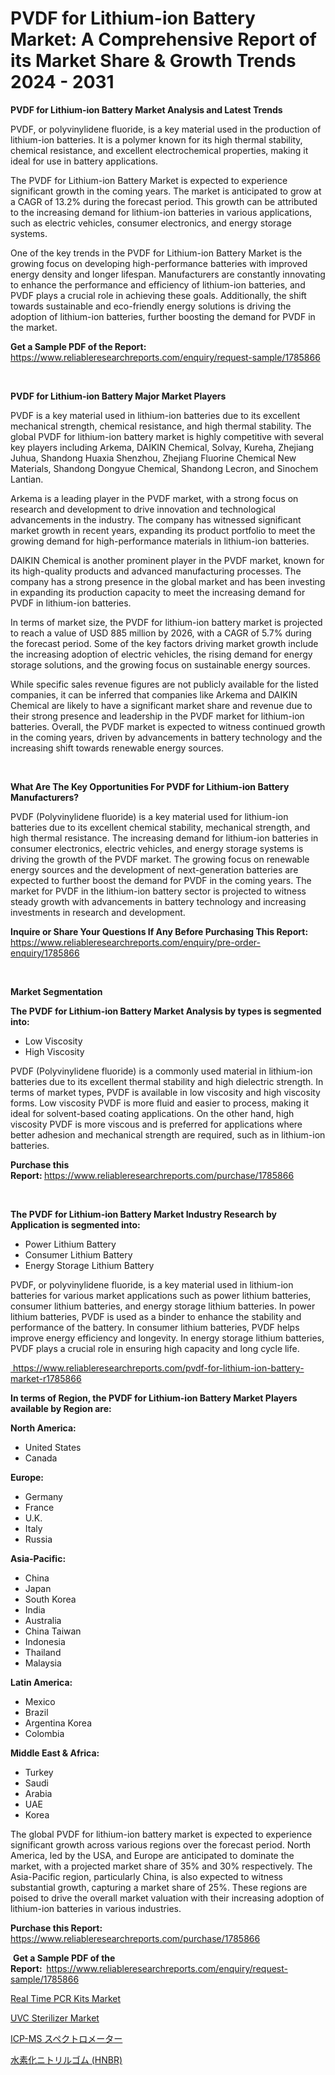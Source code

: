 <p><h1>PVDF for Lithium-ion Battery Market: A Comprehensive Report of its Market Share & Growth Trends 2024 - 2031</h1></p><p><strong>PVDF for Lithium-ion Battery Market Analysis and Latest Trends</strong></p>
<p><p>PVDF, or polyvinylidene fluoride, is a key material used in the production of lithium-ion batteries. It is a polymer known for its high thermal stability, chemical resistance, and excellent electrochemical properties, making it ideal for use in battery applications. </p><p>The PVDF for Lithium-ion Battery Market is expected to experience significant growth in the coming years. The market is anticipated to grow at a CAGR of 13.2% during the forecast period. This growth can be attributed to the increasing demand for lithium-ion batteries in various applications, such as electric vehicles, consumer electronics, and energy storage systems. </p><p>One of the key trends in the PVDF for Lithium-ion Battery Market is the growing focus on developing high-performance batteries with improved energy density and longer lifespan. Manufacturers are constantly innovating to enhance the performance and efficiency of lithium-ion batteries, and PVDF plays a crucial role in achieving these goals. Additionally, the shift towards sustainable and eco-friendly energy solutions is driving the adoption of lithium-ion batteries, further boosting the demand for PVDF in the market.</p></p>
<p><strong>Get a Sample PDF of the Report:&nbsp;</strong> <a href="https://www.reliableresearchreports.com/enquiry/request-sample/1785866">https://www.reliableresearchreports.com/enquiry/request-sample/1785866</a></p>
<p>&nbsp;</p>
<p><strong>PVDF for Lithium-ion Battery Major Market Players</strong></p>
<p><p>PVDF is a key material used in lithium-ion batteries due to its excellent mechanical strength, chemical resistance, and high thermal stability. The global PVDF for lithium-ion battery market is highly competitive with several key players including Arkema, DAIKIN Chemical, Solvay, Kureha, Zhejiang Juhua, Shandong Huaxia Shenzhou, Zhejiang Fluorine Chemical New Materials, Shandong Dongyue Chemical, Shandong Lecron, and Sinochem Lantian.</p><p>Arkema is a leading player in the PVDF market, with a strong focus on research and development to drive innovation and technological advancements in the industry. The company has witnessed significant market growth in recent years, expanding its product portfolio to meet the growing demand for high-performance materials in lithium-ion batteries.</p><p>DAIKIN Chemical is another prominent player in the PVDF market, known for its high-quality products and advanced manufacturing processes. The company has a strong presence in the global market and has been investing in expanding its production capacity to meet the increasing demand for PVDF in lithium-ion batteries.</p><p>In terms of market size, the PVDF for lithium-ion battery market is projected to reach a value of USD 885 million by 2026, with a CAGR of 5.7% during the forecast period. Some of the key factors driving market growth include the increasing adoption of electric vehicles, the rising demand for energy storage solutions, and the growing focus on sustainable energy sources.</p><p>While specific sales revenue figures are not publicly available for the listed companies, it can be inferred that companies like Arkema and DAIKIN Chemical are likely to have a significant market share and revenue due to their strong presence and leadership in the PVDF market for lithium-ion batteries. Overall, the PVDF market is expected to witness continued growth in the coming years, driven by advancements in battery technology and the increasing shift towards renewable energy sources.</p></p>
<p>&nbsp;</p>
<p><strong>What Are The Key Opportunities For PVDF for Lithium-ion Battery Manufacturers?</strong></p>
<p><p>PVDF (Polyvinylidene fluoride) is a key material used for lithium-ion batteries due to its excellent chemical stability, mechanical strength, and high thermal resistance. The increasing demand for lithium-ion batteries in consumer electronics, electric vehicles, and energy storage systems is driving the growth of the PVDF market. The growing focus on renewable energy sources and the development of next-generation batteries are expected to further boost the demand for PVDF in the coming years. The market for PVDF in the lithium-ion battery sector is projected to witness steady growth with advancements in battery technology and increasing investments in research and development.</p></p>
<p><strong>Inquire or Share Your Questions If Any Before Purchasing This Report:</strong> <a href="https://www.reliableresearchreports.com/enquiry/pre-order-enquiry/1785866">https://www.reliableresearchreports.com/enquiry/pre-order-enquiry/1785866</a></p>
<p>&nbsp;</p>
<p><strong>Market Segmentation</strong></p>
<p><strong>The PVDF for Lithium-ion Battery Market Analysis by types is segmented into:</strong></p>
<p><ul><li>Low Viscosity</li><li>High Viscosity</li></ul></p>
<p><p>PVDF (Polyvinylidene fluoride) is a commonly used material in lithium-ion batteries due to its excellent thermal stability and high dielectric strength. In terms of market types, PVDF is available in low viscosity and high viscosity forms. Low viscosity PVDF is more fluid and easier to process, making it ideal for solvent-based coating applications. On the other hand, high viscosity PVDF is more viscous and is preferred for applications where better adhesion and mechanical strength are required, such as in lithium-ion batteries.</p></p>
<p><strong>Purchase this Report:&nbsp;</strong><a href="https://www.reliableresearchreports.com/purchase/1785866">https://www.reliableresearchreports.com/purchase/1785866</a></p>
<p>&nbsp;</p>
<p><strong>The PVDF for Lithium-ion Battery Market Industry Research by Application is segmented into:</strong></p>
<p><ul><li>Power Lithium Battery</li><li>Consumer Lithium Battery</li><li>Energy Storage Lithium Battery</li></ul></p>
<p><p>PVDF, or polyvinylidene fluoride, is a key material used in lithium-ion batteries for various market applications such as power lithium batteries, consumer lithium batteries, and energy storage lithium batteries. In power lithium batteries, PVDF is used as a binder to enhance the stability and performance of the battery. In consumer lithium batteries, PVDF helps improve energy efficiency and longevity. In energy storage lithium batteries, PVDF plays a crucial role in ensuring high capacity and long cycle life.</p></p>
<p><a href="https://www.reliableresearchreports.com/pvdf-for-lithium-ion-battery-market-r1785866">&nbsp;https://www.reliableresearchreports.com/pvdf-for-lithium-ion-battery-market-r1785866</a></p>
<p><strong>In terms of Region, the PVDF for Lithium-ion Battery Market Players available by Region are:</strong></p>
<p>
    <p> <strong> North America: </strong>
        <ul>
            <li>United States</li>
            <li>Canada</li>
        </ul>
        </p> 
    <p> <strong> Europe: </strong>
        <ul>
            <li>Germany</li>
            <li>France</li>
            <li>U.K.</li>
            <li>Italy</li>
            <li>Russia</li>
        </ul>
        </p> 
    <p> <strong> Asia-Pacific: </strong>
        <ul>
            <li>China</li>
            <li>Japan</li>
            <li>South Korea</li>
            <li>India</li>
            <li>Australia</li>
            <li>China Taiwan</li>
            <li>Indonesia</li>
            <li>Thailand</li>
            <li>Malaysia</li>
        </ul>
        </p> 
    <p> <strong> Latin America: </strong>
        <ul>
            <li>Mexico</li>
            <li>Brazil</li>
            <li>Argentina Korea</li>
            <li>Colombia</li>
        </ul>
        </p> 
    <p> <strong> Middle East & Africa: </strong>
        <ul>
            <li>Turkey</li>
            <li>Saudi</li>
            <li>Arabia</li>
            <li>UAE</li>
            <li>Korea</li>
        </ul>
    </p>
    </p>
<p><p>The global PVDF for lithium-ion battery market is expected to experience significant growth across various regions over the forecast period. North America, led by the USA, and Europe are anticipated to dominate the market, with a projected market share of 35% and 30% respectively. The Asia-Pacific region, particularly China, is also expected to witness substantial growth, capturing a market share of 25%. These regions are poised to drive the overall market valuation with their increasing adoption of lithium-ion batteries in various industries.</p></p>
<p><strong>Purchase this Report: </strong><a href="https://www.reliableresearchreports.com/purchase/1785866">https://www.reliableresearchreports.com/purchase/1785866</a></p>
<p>&nbsp;<strong>Get a Sample PDF of the Report:&nbsp;&nbsp;</strong><a href="https://www.reliableresearchreports.com/enquiry/request-sample/1785866">https://www.reliableresearchreports.com/enquiry/request-sample/1785866</a></p>
<p><strong></strong></p>
<p><p><a href="https://www.linkedin.com/pulse/real-time-pcr-kits-market-size-trends-complete-industry-overview-kjsre">Real Time PCR Kits Market</a></p><p><a href="https://www.linkedin.com/pulse/uvc-sterilizer-market-analysis-its-cagr-segmentation-global-ftk2c">UVC Sterilizer Market</a></p><p><a href="https://github.com/TysonKub/Market-Research-Report-List-1/blob/main/4892380105198.md">ICP-MS スペクトロメーター</a></p><p><a href="https://github.com/RaeJenkins1952/Market-Research-Report-List-1/blob/main/2166206105197.md">水素化ニトリルゴム (HNBR)</a></p></p>